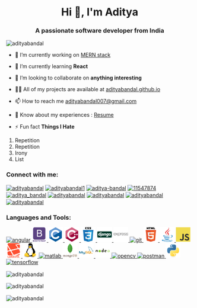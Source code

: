 <h1 align="center">Hi 👋, I'm Aditya</h1>
<h3 align="center">A passionate software developer from India</h3>

<p align="left"> <img src="https://komarev.com/ghpvc/?username=adityabandal&label=Profile%20views&color=0e75b6&style=flat" alt="adityabandal" /> </p>

- 🔭 I’m currently working on [MERN stack](https://github.com/adityabandal/TShirt_store-webapp)

- 🌱 I’m currently learning **React**

- 👯 I’m looking to collaborate on **anything interesting**

- 👨‍💻 All of my projects are available at [adityabandal.github.io](adityabandal.github.io)

- 📫 How to reach me adityabandal007@gmail.com

- 📄 Know about my experiences : [Resume](https://drive.google.com/file/d/1Pj_JTGW3VvAx9FNxONJLVzyDf72iNYTj/view?usp=sharing)

- ⚡ Fun fact **Things I Hate**
<ol>
<li>Repetition</li>
<li>Repetition</li>
<li>Irony</li>
<li>List</li>
</ol>

<h3 align="left">Connect with me:</h3>
<p align="left">
<a href="https://dev.to/adityabandal" target="blank"><img align="center" src="https://cdn.jsdelivr.net/npm/simple-icons@3.0.1/icons/dev-dot-to.svg" alt="adityabandal" height="30" width="40" /></a>
<a href="https://twitter.com/adityabandal1" target="blank"><img align="center" src="https://raw.githubusercontent.com/rahuldkjain/github-profile-readme-generator/master/src/images/icons/Social/twitter.svg" alt="adityabandal1" height="30" width="40" /></a>
<a href="https://linkedin.com/in/aditya-bandal" target="blank"><img align="center" src="https://raw.githubusercontent.com/rahuldkjain/github-profile-readme-generator/master/src/images/icons/Social/linked-in-alt.svg" alt="aditya-bandal" height="30" width="40" /></a>
<a href="https://stackoverflow.com/users/11547874" target="blank"><img align="center" src="https://raw.githubusercontent.com/rahuldkjain/github-profile-readme-generator/master/src/images/icons/Social/stack-overflow.svg" alt="11547874" height="30" width="40" /></a>
<a href="https://instagram.com/aditya_bandal" target="blank"><img align="center" src="https://raw.githubusercontent.com/rahuldkjain/github-profile-readme-generator/master/src/images/icons/Social/instagram.svg" alt="aditya_bandal" height="30" width="40" /></a>
<a href="https://www.codechef.com/users/adityabandal" target="blank"><img align="center" src="https://cdn.jsdelivr.net/npm/simple-icons@3.1.0/icons/codechef.svg" alt="adityabandal" height="30" width="40" /></a>
<a href="https://codeforces.com/profile/adityabandal" target="blank"><img align="center" src="https://cdn.jsdelivr.net/npm/simple-icons@3.0.1/icons/codeforces.svg" alt="adityabandal" height="30" width="40" /></a>
<a href="https://www.leetcode.com/adityabandal" target="blank"><img align="center" src="https://raw.githubusercontent.com/rahuldkjain/github-profile-readme-generator/master/src/images/icons/Social/leet-code.svg" alt="adityabandal" height="30" width="40" /></a>
<a href="https://auth.geeksforgeeks.org/user/adityabandal" target="blank"><img align="center" src="https://raw.githubusercontent.com/rahuldkjain/github-profile-readme-generator/master/src/images/icons/Social/geeks-for-geeks.svg" alt="adityabandal" height="30" width="40" /></a>
</p>

<h3 align="left">Languages and Tools:</h3>
<p align="left"> <a href="https://angular.io" target="_blank"> <img src="https://angular.io/assets/images/logos/angular/angular.svg" alt="angular" width="40" height="40"/> </a> <a href="https://getbootstrap.com" target="_blank"> <img src="https://raw.githubusercontent.com/devicons/devicon/master/icons/bootstrap/bootstrap-plain-wordmark.svg" alt="bootstrap" width="40" height="40"/> </a> <a href="https://www.cprogramming.com/" target="_blank"> <img src="https://raw.githubusercontent.com/devicons/devicon/master/icons/c/c-original.svg" alt="c" width="40" height="40"/> </a> <a href="https://www.w3schools.com/cpp/" target="_blank"> <img src="https://raw.githubusercontent.com/devicons/devicon/master/icons/cplusplus/cplusplus-original.svg" alt="cplusplus" width="40" height="40"/> </a> <a href="https://www.w3schools.com/css/" target="_blank"> <img src="https://raw.githubusercontent.com/devicons/devicon/master/icons/css3/css3-original-wordmark.svg" alt="css3" width="40" height="40"/> </a> <a href="https://www.djangoproject.com/" target="_blank"> <img src="https://raw.githubusercontent.com/devicons/devicon/master/icons/django/django-original.svg" alt="django" width="40" height="40"/> </a> <a href="https://expressjs.com" target="_blank"> <img src="https://raw.githubusercontent.com/devicons/devicon/master/icons/express/express-original-wordmark.svg" alt="express" width="40" height="40"/> </a> <a href="https://git-scm.com/" target="_blank"> <img src="https://www.vectorlogo.zone/logos/git-scm/git-scm-icon.svg" alt="git" width="40" height="40"/> </a> <a href="https://www.w3.org/html/" target="_blank"> <img src="https://raw.githubusercontent.com/devicons/devicon/master/icons/html5/html5-original-wordmark.svg" alt="html5" width="40" height="40"/> </a> <a href="https://www.java.com" target="_blank"> <img src="https://raw.githubusercontent.com/devicons/devicon/master/icons/java/java-original.svg" alt="java" width="40" height="40"/> </a> <a href="https://developer.mozilla.org/en-US/docs/Web/JavaScript" target="_blank"> <img src="https://raw.githubusercontent.com/devicons/devicon/master/icons/javascript/javascript-original.svg" alt="javascript" width="40" height="40"/> </a> <a href="https://laravel.com/" target="_blank"> <img src="https://raw.githubusercontent.com/devicons/devicon/master/icons/laravel/laravel-plain-wordmark.svg" alt="laravel" width="40" height="40"/> </a> <a href="https://www.linux.org/" target="_blank"> <img src="https://raw.githubusercontent.com/devicons/devicon/master/icons/linux/linux-original.svg" alt="linux" width="40" height="40"/> </a> <a href="https://www.mathworks.com/" target="_blank"> <img src="https://upload.wikimedia.org/wikipedia/commons/2/21/Matlab_Logo.png" alt="matlab" width="40" height="40"/> </a> <a href="https://www.mongodb.com/" target="_blank"> <img src="https://raw.githubusercontent.com/devicons/devicon/master/icons/mongodb/mongodb-original-wordmark.svg" alt="mongodb" width="40" height="40"/> </a> <a href="https://www.mysql.com/" target="_blank"> <img src="https://raw.githubusercontent.com/devicons/devicon/master/icons/mysql/mysql-original-wordmark.svg" alt="mysql" width="40" height="40"/> </a> <a href="https://nodejs.org" target="_blank"> <img src="https://raw.githubusercontent.com/devicons/devicon/master/icons/nodejs/nodejs-original-wordmark.svg" alt="nodejs" width="40" height="40"/> </a> <a href="https://opencv.org/" target="_blank"> <img src="https://www.vectorlogo.zone/logos/opencv/opencv-icon.svg" alt="opencv" width="40" height="40"/> </a> <a href="https://postman.com" target="_blank"> <img src="https://www.vectorlogo.zone/logos/getpostman/getpostman-icon.svg" alt="postman" width="40" height="40"/> </a> <a href="https://www.python.org" target="_blank"> <img src="https://raw.githubusercontent.com/devicons/devicon/master/icons/python/python-original.svg" alt="python" width="40" height="40"/> </a> <a href="https://www.tensorflow.org" target="_blank"> <img src="https://www.vectorlogo.zone/logos/tensorflow/tensorflow-icon.svg" alt="tensorflow" width="40" height="40"/> </a> </p>

<p><img align="center" src="https://github-readme-stats.vercel.app/api/top-langs?username=adityabandal&show_icons=true&locale=en&layout=compact&theme=radical" alt="adityabandal" /></p>

<p><img align="center" src="https://github-readme-stats.vercel.app/api?username=adityabandal&show_icons=true&locale=en&theme=radical" alt="adityabandal" /></p>

<p><img align="center" src="https://github-readme-streak-stats.herokuapp.com/?user=adityabandal&theme=radical" alt="adityabandal" /></p>
